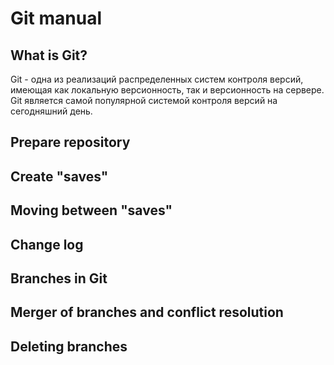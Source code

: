 # Git manual

## What is Git?

Git - одна из реализаций распределенных систем контроля версий, имеющая как локальную версионность, так и версионность на сервере. Git является самой популярной системой контроля версий на сегодняшний день.

## Prepare repository

## Create "saves"

## Moving between "saves"

## Change log

## Branches in Git

## Merger of branches and conflict resolution

## Deleting branches


